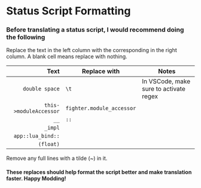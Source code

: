 # Status Script Formatting
### Before translating a status script, I would recommend doing the following 
Replace the text in the left column with the corresponding in the right column. A blank cell means replace with nothing.

| Text | Replace with | Notes |
| ---: | --- | --- |
| `double space` | `\t` | In VSCode, make sure to activate regex |
| `this->moduleAccessor` | `fighter.module_accessor` |
| `__` | `::` |
| `_impl` |
| `app::lua_bind::` |
| `(float)` |
Remove any full lines with a tilde (~) in it.

#### These replaces should help format the script better and make translation faster. Happy Modding!
